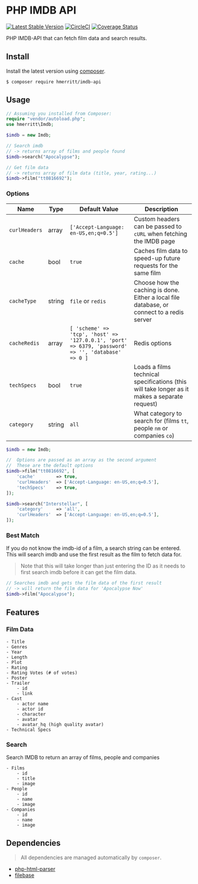 # PHP IMDB API

[![Latest Stable Version](https://poser.pugx.org/hmerritt/imdb-api/v/stable)](https://packagist.org/packages/hmerritt/imdb-api)
[![CircleCI](https://circleci.com/gh/hmerritt/php-imdb-api/tree/master.svg?style=svg)](https://circleci.com/gh/hmerritt/php-imdb-api/tree/master)
[![Coverage Status](https://coveralls.io/repos/github/hmerritt/php-imdb-api/badge.svg?branch=master)](https://coveralls.io/github/hmerritt/php-imdb-api?branch=master)

PHP IMDB-API that can fetch film data and search results.

## Install

Install the latest version using [composer](https://getcomposer.org/).

```
$ composer require hmerritt/imdb-api
```

## Usage

```php
// Assuming you installed from Composer:
require "vendor/autoload.php";
use hmerritt\Imdb;

$imdb = new Imdb;

// Search imdb
// -> returns array of films and people found
$imdb->search("Apocalypse");

// Get film data
// -> returns array of film data (title, year, rating...)
$imdb->film("tt0816692");
```

### Options

| Name          | Type   | Default Value                                                                                     | Description                                                                                   |
| ------------- | ------ | ------------------------------------------------------------------------------------------------- | --------------------------------------------------------------------------------------------- |
| `curlHeaders` | array  | `['Accept-Language: en-US,en;q=0.5']`                                                             | Custom headers can be passed to `cURL` when fetching the IMDB page                            |
| `cache`       | bool   | `true`                                                                                            | Caches film data to speed-up future requests for the same film                                |
| `cacheType`   | string | `file` or `redis`                                                                                 | Choose how the caching is done. Either a local file database, or connect to a redis server    |
| `cacheRedis`  | array  | `[ 'scheme' => 'tcp', 'host' => '127.0.0.1', 'port' => 6379, 'password' => '', 'database' => 0 ]` | Redis options                                                                                 |
| `techSpecs`   | bool   | `true`                                                                                            | Loads a films technical specifications (this will take longer as it makes a separate request) |
| `category`    | string | `all`                                                                                             | What category to search for (films `tt`, people `nm` or companies `co`)                       |

```php
$imdb = new Imdb;

//  Options are passed as an array as the second argument
//  These are the default options
$imdb->film("tt0816692", [
    'cache'        => true,
    'curlHeaders'  => ['Accept-Language: en-US,en;q=0.5'],
    'techSpecs'    => true,
]);

$imdb->search("Interstellar", [
    'category'     => 'all',
    'curlHeaders'  => ['Accept-Language: en-US,en;q=0.5'],
]);
```

### Best Match

If you do not know the imdb-id of a film, a search string can be entered. This will search imdb and use the first result as the film to fetch data for.

> Note that this will take longer than just entering the ID as it needs to first search imdb before it can get the film data.

```php
// Searches imdb and gets the film data of the first result
// -> will return the film data for 'Apocalypse Now'
$imdb->film("Apocalypse");
```

## Features

### Film Data

```
- Title
- Genres
- Year
- Length
- Plot
- Rating
- Rating Votes (# of votes)
- Poster
- Trailer
    - id
    - link
- Cast
    - actor name
    - actor id
    - character
    - avatar
    - avatar_hq (high quality avatar)
- Technical Specs
```

### Search

Search IMDB to return an array of films, people and companies

```
- Films
    - id
    - title
    - image
- People
    - id
    - name
    - image
- Companies
    - id
    - name
    - image
```

## Dependencies

> All dependencies are managed automatically by `composer`.

-   [php-html-parser](https://github.com/paquettg/php-html-parser)
-   [filebase](https://github.com/tmarois/Filebase)

